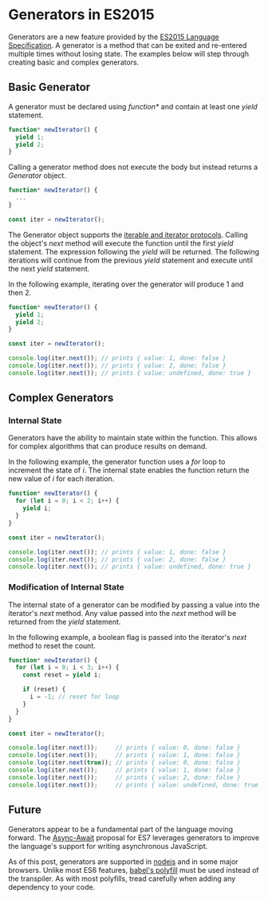 # Generators in ES2015

Generators are a new feature provided by the [ES2015 Language Specification](http://www.ecma-international.org/ecma-262/6.0/#). A generator is a method that can be exited and re-entered multiple times without losing state. The examples below will step through creating basic and complex generators.

## Basic Generator

A generator must be declared using _function*_ and contain at least one _yield_ statement.

```javascript
function* newIterator() {
  yield 1;
  yield 2;
}
```

Calling a generator method does not execute the body but instead returns a _Generator_ object.

```javascript
function* newIterator() {
  ...
}

const iter = newIterator();
```

The Generator object supports the [iterable and iterator protocols](https://github.com/seanking/es2015-iterators). Calling the object's _next_ method will execute the function until the first _yield_ statement. The expression following the _yield_ will be returned. The following iterations will continue from the previous _yield_ statement and execute until the next _yield_ statement.

In the following example, iterating over the generator will produce 1 and then 2.

```javascript
function* newIterator() {
  yield 1;
  yield 2;
}

const iter = newIterator();

console.log(iter.next()); // prints { value: 1, done: false }
console.log(iter.next()); // prints { value: 2, done: false }
console.log(iter.next()); // prints { value: undefined, done: true }
```
## Complex Generators

### Internal State

Generators have the ability to maintain state within the function. This allows for complex algorithms that can produce results on demand.

In the following example, the generator function uses a _for_ loop to increment the state of _i_. The internal state enables the function return the new value of _i_ for each iteration.

```javascript
function* newIterator() {
  for (let i = 0; i < 2; i++) {
    yield i;
  }
}

const iter = newIterator();

console.log(iter.next()); // prints { value: 1, done: false }
console.log(iter.next()); // prints { value: 2, done: false }
console.log(iter.next()); // prints { value: undefined, done: true }
```

### Modification of Internal State

The internal state of a generator can be modified by passing a value into the iterator's _next_ method. Any value passed into the _next_ method will be returned from the _yield_ statement.

In the following example, a boolean flag is passed into the iterator's _next_ method to reset the count.

```javascript
function* newIterator() {
  for (let i = 0; i < 3; i++) {
    const reset = yield i;

    if (reset) {
      i = -1; // reset for loop
    }
  }
}

const iter = newIterator();

console.log(iter.next());     // prints { value: 0, done: false }
console.log(iter.next());     // prints { value: 1, done: false }
console.log(iter.next(true)); // prints { value: 0, done: false }
console.log(iter.next());     // prints { value: 1, done: false }
console.log(iter.next());     // prints { value: 2, done: false }
console.log(iter.next());     // prints { value: undefined, done: true }
```

## Future

Generators appear to be a fundamental part of the language moving forward. The [Async-Await](http://tc39.github.io/ecmascript-asyncawait/) proposal for ES7 leverages generators to improve the language's support for writing asynchronous JavaScript.

As of this post, generators are supported in [nodejs](https://nodejs.org/en/) and in some major browsers. Unlike most ES6 features, [babel's polyfill]([polyfill](https://babeljs.io/docs/usage/polyfill)) must be used instead of the transpiler. As with most polyfills, tread carefully when adding any dependency to your code.

